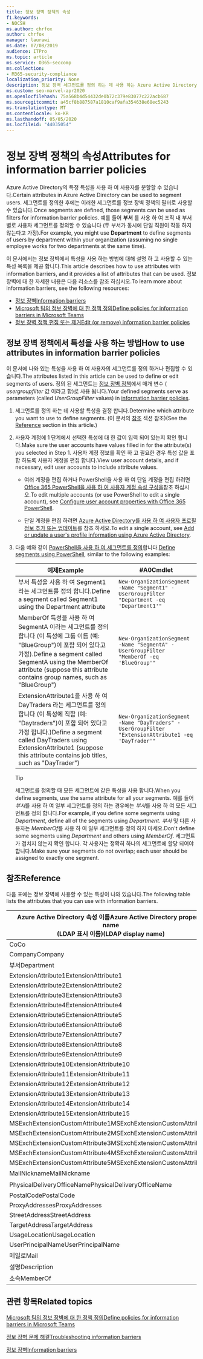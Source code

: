 ```yaml
---
title: 정보 장벽 정책의 속성
f1.keywords:
- NOCSH
ms.author: chrfox
author: chrfox
manager: laurawi
ms.date: 07/08/2019
audience: ITPro
ms.topic: article
ms.service: O365-seccomp
ms.collection:
- M365-security-compliance
localization_priority: None
description: 정보 장벽 세그먼트를 정의 하는 데 사용 하는 Azure Active Directory 사용자 계정 특성에 대 한 참조 문서입니다.
ms.custom: seo-marvel-apr2020
ms.openlocfilehash: 75a568b4d54432de0b72c379e83077c222acb687
ms.sourcegitcommit: a45cf8b887587a1810caf9afa354638e68ec5243
ms.translationtype: MT
ms.contentlocale: ko-KR
ms.lasthandoff: 05/05/2020
ms.locfileid: "44035054"
---
```

# <a name="attributes-for-information-barrier-policies"></a><span data-ttu-id="d7226-103">정보 장벽 정책의 속성</span><span class="sxs-lookup"><span data-stu-id="d7226-103">Attributes for information barrier policies</span></span>

<span data-ttu-id="d7226-104">Azure Active Directory의 특정 특성을 사용 하 여 사용자를 분할할 수 있습니다.</span><span class="sxs-lookup"><span data-stu-id="d7226-104">Certain attributes in Azure Active Directory can be used to segment users.</span></span> <span data-ttu-id="d7226-105">세그먼트를 정의한 후에는 이러한 세그먼트를 정보 장벽 정책의 필터로 사용할 수 있습니다.</span><span class="sxs-lookup"><span data-stu-id="d7226-105">Once segments are defined, those segments can be used as filters for information barrier policies.</span></span> <span data-ttu-id="d7226-106">예를 들어 **부서** 를 사용 하 여 조직 내 부서별로 사용자 세그먼트를 정의할 수 있습니다 (두 부서가 동시에 단일 직원이 작동 하지 않는다고 가정).</span><span class="sxs-lookup"><span data-stu-id="d7226-106">For example, you might use **Department** to define segments of users by department within your organization (assuming no single employee works for two departments at the same time).</span></span> 

<span data-ttu-id="d7226-107">이 문서에서는 정보 장벽에서 특성을 사용 하는 방법에 대해 설명 하 고 사용할 수 있는 특성 목록을 제공 합니다.</span><span class="sxs-lookup"><span data-stu-id="d7226-107">This article describes how to use attributes with information barriers, and it provides a list of attributes that can be used.</span></span> <span data-ttu-id="d7226-108">정보 장벽에 대 한 자세한 내용은 다음 리소스를 참조 하십시오.</span><span class="sxs-lookup"><span data-stu-id="d7226-108">To learn more about information barriers, see the following resources:</span></span>
- [<span data-ttu-id="d7226-109">정보 장벽</span><span class="sxs-lookup"><span data-stu-id="d7226-109">Information barriers</span></span>](information-barriers.md)
- [<span data-ttu-id="d7226-110">Microsoft 팀의 정보 장벽에 대 한 정책 정의</span><span class="sxs-lookup"><span data-stu-id="d7226-110">Define policies for information barriers in Microsoft Teams</span></span>](information-barriers-policies.md)
- [<span data-ttu-id="d7226-111">정보 장벽 정책 편집 또는 제거</span><span class="sxs-lookup"><span data-stu-id="d7226-111">Edit (or remove) information barrier policies</span></span>](information-barriers-edit-segments-policies.md)

## <a name="how-to-use-attributes-in-information-barrier-policies"></a><span data-ttu-id="d7226-112">정보 장벽 정책에서 특성을 사용 하는 방법</span><span class="sxs-lookup"><span data-stu-id="d7226-112">How to use attributes in information barrier policies</span></span>

<span data-ttu-id="d7226-113">이 문서에 나와 있는 특성을 사용 하 여 사용자의 세그먼트를 정의 하거나 편집할 수 있습니다.</span><span class="sxs-lookup"><span data-stu-id="d7226-113">The attributes listed in this article can be used to define or edit segments of users.</span></span> <span data-ttu-id="d7226-114">정의 된 세그먼트는 [정보 장벽 정책](information-barriers-policies.md)에서 매개 변수 ( *usergroupfilter* 값 이라고 함)로 사용 됩니다.</span><span class="sxs-lookup"><span data-stu-id="d7226-114">Your defined segments serve as parameters (called *UserGroupFilter* values) in [information barrier policies](information-barriers-policies.md).</span></span>

1. <span data-ttu-id="d7226-115">세그먼트를 정의 하는 데 사용할 특성을 결정 합니다.</span><span class="sxs-lookup"><span data-stu-id="d7226-115">Determine which attribute you want to use to define segments.</span></span> <span data-ttu-id="d7226-116">(이 문서의 [참조](#reference) 섹션 참조)</span><span class="sxs-lookup"><span data-stu-id="d7226-116">(See the [Reference](#reference) section in this article.)</span></span>

2. <span data-ttu-id="d7226-117">사용자 계정에 1 단계에서 선택한 특성에 대 한 값이 입력 되어 있는지 확인 합니다.</span><span class="sxs-lookup"><span data-stu-id="d7226-117">Make sure the user accounts have values filled in for the attribute(s) you selected in Step 1.</span></span> <span data-ttu-id="d7226-118">사용자 계정 정보를 확인 하 고 필요한 경우 특성 값을 포함 하도록 사용자 계정을 편집 합니다.</span><span class="sxs-lookup"><span data-stu-id="d7226-118">View user account details, and if necessary, edit user accounts to include attribute values.</span></span> 

    - <span data-ttu-id="d7226-119">여러 계정을 편집 하거나 PowerShell을 사용 하 여 단일 계정을 편집 하려면 [Office 365 PowerShell을 사용 하 여 사용자 계정 속성 구성을](https://docs.microsoft.com/office365/enterprise/powershell/configure-user-account-properties-with-office-365-powershell)참조 하십시오.</span><span class="sxs-lookup"><span data-stu-id="d7226-119">To edit multiple accounts (or use PowerShell to edit a single account), see [Configure user account properties with Office 365 PowerShell](https://docs.microsoft.com/office365/enterprise/powershell/configure-user-account-properties-with-office-365-powershell).</span></span>

    - <span data-ttu-id="d7226-120">단일 계정을 편집 하려면 [Azure Active Directory를 사용 하 여 사용자 프로필 정보 추가 또는 업데이트](https://docs.microsoft.com/azure/active-directory/fundamentals/active-directory-users-profile-azure-portal)를 참조 하세요.</span><span class="sxs-lookup"><span data-stu-id="d7226-120">To edit a single account, see [Add or update a user's profile information using Azure Active Directory](https://docs.microsoft.com/azure/active-directory/fundamentals/active-directory-users-profile-azure-portal).</span></span>

3. <span data-ttu-id="d7226-121">다음 예와 같이 [PowerShell을 사용 하 여 세그먼트를 정의](information-barriers-policies.md#define-segments-using-powershell)합니다.</span><span class="sxs-lookup"><span data-stu-id="d7226-121">[Define segments using PowerShell](information-barriers-policies.md#define-segments-using-powershell), similar to the following examples:</span></span>

    |<span data-ttu-id="d7226-122">예제</span><span class="sxs-lookup"><span data-stu-id="d7226-122">Example</span></span>  |<span data-ttu-id="d7226-123">#A0</span><span class="sxs-lookup"><span data-stu-id="d7226-123">Cmdlet</span></span>  |
    |---------|---------|
    |<span data-ttu-id="d7226-124">부서 특성을 사용 하 여 Segment1 라는 세그먼트를 정의 합니다.</span><span class="sxs-lookup"><span data-stu-id="d7226-124">Define a segment called Segment1 using the Department attribute</span></span>     | `New-OrganizationSegment -Name "Segment1" -UserGroupFilter "Department -eq 'Department1'"`        |
    |<span data-ttu-id="d7226-125">MemberOf 특성을 사용 하 여 SegmentA 이라는 세그먼트를 정의 합니다 (이 특성에 그룹 이름 (예: "BlueGroup")이 포함 되어 있다고 가정).</span><span class="sxs-lookup"><span data-stu-id="d7226-125">Define a segment called SegmentA using the MemberOf attribute (suppose this attribute contains group names, such as "BlueGroup")</span></span>     | `New-OrganizationSegment -Name "SegmentA" -UserGroupFilter "MemberOf -eq 'BlueGroup'"`        |
    |<span data-ttu-id="d7226-126">ExtensionAttribute1을 사용 하 여 DayTraders 라는 세그먼트를 정의 합니다 (이 특성에 직함 (예: "Daytraders")이 포함 되어 있다고 가정 합니다.)</span><span class="sxs-lookup"><span data-stu-id="d7226-126">Define a segment called DayTraders using ExtensionAttribute1 (suppose this attribute contains job titles, such as "DayTrader")</span></span>|`New-OrganizationSegment -Name "DayTraders" -UserGroupFilter "ExtensionAttribute1 -eq 'DayTrader'"` |

    > [!TIP]
    > <span data-ttu-id="d7226-127">세그먼트를 정의할 때 모든 세그먼트에 같은 특성을 사용 합니다.</span><span class="sxs-lookup"><span data-stu-id="d7226-127">When you define segments, use the same attribute for all your segments.</span></span> <span data-ttu-id="d7226-128">예를 들어 *부서*를 사용 하 여 일부 세그먼트를 정의 하는 경우에는 *부서*를 사용 하 여 모든 세그먼트를 정의 합니다.</span><span class="sxs-lookup"><span data-stu-id="d7226-128">For example, if you define some segments using *Department*, define all of the segments using *Department*.</span></span> <span data-ttu-id="d7226-129">*부서* 및 다른 사용자는 *MemberOf*를 사용 하 여 일부 세그먼트를 정의 하지 마세요.</span><span class="sxs-lookup"><span data-stu-id="d7226-129">Don't define some segments using *Department* and others using *MemberOf*.</span></span> <span data-ttu-id="d7226-130">세그먼트가 겹치지 않는지 확인 합니다. 각 사용자는 정확히 하나의 세그먼트에 할당 되어야 합니다.</span><span class="sxs-lookup"><span data-stu-id="d7226-130">Make sure your segments do not overlap; each user should be assigned to exactly one segment.</span></span> 

## <a name="reference"></a><span data-ttu-id="d7226-131">참조</span><span class="sxs-lookup"><span data-stu-id="d7226-131">Reference</span></span>

<span data-ttu-id="d7226-132">다음 표에는 정보 장벽에 사용할 수 있는 특성이 나와 있습니다.</span><span class="sxs-lookup"><span data-stu-id="d7226-132">The following table lists the attributes that you can use with information barriers.</span></span>

|<span data-ttu-id="d7226-133">Azure Active Directory 속성 이름</span><span class="sxs-lookup"><span data-stu-id="d7226-133">Azure Active Directory property name</span></span><br/><span data-ttu-id="d7226-134">(LDAP 표시 이름)</span><span class="sxs-lookup"><span data-stu-id="d7226-134">(LDAP display name)</span></span>  |<span data-ttu-id="d7226-135">Exchange 속성 이름</span><span class="sxs-lookup"><span data-stu-id="d7226-135">Exchange property name</span></span>  |
|---------|---------|
|<span data-ttu-id="d7226-136">Co</span><span class="sxs-lookup"><span data-stu-id="d7226-136">Co</span></span>       | <span data-ttu-id="d7226-137">Co</span><span class="sxs-lookup"><span data-stu-id="d7226-137">Co</span></span>        |
|<span data-ttu-id="d7226-138">Company</span><span class="sxs-lookup"><span data-stu-id="d7226-138">Company</span></span>     |<span data-ttu-id="d7226-139">Company</span><span class="sxs-lookup"><span data-stu-id="d7226-139">Company</span></span>         |
|<span data-ttu-id="d7226-140">부서</span><span class="sxs-lookup"><span data-stu-id="d7226-140">Department</span></span>     |<span data-ttu-id="d7226-141">부서</span><span class="sxs-lookup"><span data-stu-id="d7226-141">Department</span></span>         |
|<span data-ttu-id="d7226-142">ExtensionAttribute1</span><span class="sxs-lookup"><span data-stu-id="d7226-142">ExtensionAttribute1</span></span> |<span data-ttu-id="d7226-143">CustomAttribute1</span><span class="sxs-lookup"><span data-stu-id="d7226-143">CustomAttribute1</span></span>  |
|<span data-ttu-id="d7226-144">ExtensionAttribute2</span><span class="sxs-lookup"><span data-stu-id="d7226-144">ExtensionAttribute2</span></span> |<span data-ttu-id="d7226-145">CustomAttribute2</span><span class="sxs-lookup"><span data-stu-id="d7226-145">CustomAttribute2</span></span>  |
|<span data-ttu-id="d7226-146">ExtensionAttribute3</span><span class="sxs-lookup"><span data-stu-id="d7226-146">ExtensionAttribute3</span></span> |<span data-ttu-id="d7226-147">CustomAttribute3</span><span class="sxs-lookup"><span data-stu-id="d7226-147">CustomAttribute3</span></span>  |
|<span data-ttu-id="d7226-148">ExtensionAttribute4</span><span class="sxs-lookup"><span data-stu-id="d7226-148">ExtensionAttribute4</span></span> |<span data-ttu-id="d7226-149">CustomAttribute4</span><span class="sxs-lookup"><span data-stu-id="d7226-149">CustomAttribute4</span></span>  |
|<span data-ttu-id="d7226-150">ExtensionAttribute5</span><span class="sxs-lookup"><span data-stu-id="d7226-150">ExtensionAttribute5</span></span> |<span data-ttu-id="d7226-151">CustomAttribute5</span><span class="sxs-lookup"><span data-stu-id="d7226-151">CustomAttribute5</span></span>  |
|<span data-ttu-id="d7226-152">ExtensionAttribute6</span><span class="sxs-lookup"><span data-stu-id="d7226-152">ExtensionAttribute6</span></span> |<span data-ttu-id="d7226-153">CustomAttribute6</span><span class="sxs-lookup"><span data-stu-id="d7226-153">CustomAttribute6</span></span>  |
|<span data-ttu-id="d7226-154">ExtensionAttribute7</span><span class="sxs-lookup"><span data-stu-id="d7226-154">ExtensionAttribute7</span></span> |<span data-ttu-id="d7226-155">CustomAttribute7</span><span class="sxs-lookup"><span data-stu-id="d7226-155">CustomAttribute7</span></span>  |
|<span data-ttu-id="d7226-156">ExtensionAttribute8</span><span class="sxs-lookup"><span data-stu-id="d7226-156">ExtensionAttribute8</span></span> |<span data-ttu-id="d7226-157">CustomAttribute8</span><span class="sxs-lookup"><span data-stu-id="d7226-157">CustomAttribute8</span></span>  |
|<span data-ttu-id="d7226-158">ExtensionAttribute9</span><span class="sxs-lookup"><span data-stu-id="d7226-158">ExtensionAttribute9</span></span> |<span data-ttu-id="d7226-159">CustomAttribute9</span><span class="sxs-lookup"><span data-stu-id="d7226-159">CustomAttribute9</span></span>  |
|<span data-ttu-id="d7226-160">ExtensionAttribute10</span><span class="sxs-lookup"><span data-stu-id="d7226-160">ExtensionAttribute10</span></span> |<span data-ttu-id="d7226-161">CustomAttribute10</span><span class="sxs-lookup"><span data-stu-id="d7226-161">CustomAttribute10</span></span>  |
|<span data-ttu-id="d7226-162">ExtensionAttribute11</span><span class="sxs-lookup"><span data-stu-id="d7226-162">ExtensionAttribute11</span></span> |<span data-ttu-id="d7226-163">CustomAttribute11</span><span class="sxs-lookup"><span data-stu-id="d7226-163">CustomAttribute11</span></span>  |
|<span data-ttu-id="d7226-164">ExtensionAttribute12</span><span class="sxs-lookup"><span data-stu-id="d7226-164">ExtensionAttribute12</span></span> |<span data-ttu-id="d7226-165">CustomAttribute12</span><span class="sxs-lookup"><span data-stu-id="d7226-165">CustomAttribute12</span></span>  |
|<span data-ttu-id="d7226-166">ExtensionAttribute13</span><span class="sxs-lookup"><span data-stu-id="d7226-166">ExtensionAttribute13</span></span> |<span data-ttu-id="d7226-167">CustomAttribute13</span><span class="sxs-lookup"><span data-stu-id="d7226-167">CustomAttribute13</span></span>  |
|<span data-ttu-id="d7226-168">ExtensionAttribute14</span><span class="sxs-lookup"><span data-stu-id="d7226-168">ExtensionAttribute14</span></span> |<span data-ttu-id="d7226-169">CustomAttribute14</span><span class="sxs-lookup"><span data-stu-id="d7226-169">CustomAttribute14</span></span>  |
|<span data-ttu-id="d7226-170">ExtensionAttribute15</span><span class="sxs-lookup"><span data-stu-id="d7226-170">ExtensionAttribute15</span></span> |<span data-ttu-id="d7226-171">CustomAttribute15</span><span class="sxs-lookup"><span data-stu-id="d7226-171">CustomAttribute15</span></span>  |
|<span data-ttu-id="d7226-172">MSExchExtensionCustomAttribute1</span><span class="sxs-lookup"><span data-stu-id="d7226-172">MSExchExtensionCustomAttribute1</span></span> |<span data-ttu-id="d7226-173">ExtensionCustomAttribute1</span><span class="sxs-lookup"><span data-stu-id="d7226-173">ExtensionCustomAttribute1</span></span> |
|<span data-ttu-id="d7226-174">MSExchExtensionCustomAttribute2</span><span class="sxs-lookup"><span data-stu-id="d7226-174">MSExchExtensionCustomAttribute2</span></span> |<span data-ttu-id="d7226-175">ExtensionCustomAttribute2</span><span class="sxs-lookup"><span data-stu-id="d7226-175">ExtensionCustomAttribute2</span></span> |
|<span data-ttu-id="d7226-176">MSExchExtensionCustomAttribute3</span><span class="sxs-lookup"><span data-stu-id="d7226-176">MSExchExtensionCustomAttribute3</span></span> |<span data-ttu-id="d7226-177">ExtensionCustomAttribute3</span><span class="sxs-lookup"><span data-stu-id="d7226-177">ExtensionCustomAttribute3</span></span> |
|<span data-ttu-id="d7226-178">MSExchExtensionCustomAttribute4</span><span class="sxs-lookup"><span data-stu-id="d7226-178">MSExchExtensionCustomAttribute4</span></span> |<span data-ttu-id="d7226-179">ExtensionCustomAttribute4</span><span class="sxs-lookup"><span data-stu-id="d7226-179">ExtensionCustomAttribute4</span></span> |
|<span data-ttu-id="d7226-180">MSExchExtensionCustomAttribute5</span><span class="sxs-lookup"><span data-stu-id="d7226-180">MSExchExtensionCustomAttribute5</span></span> |<span data-ttu-id="d7226-181">ExtensionCustomAttribute5</span><span class="sxs-lookup"><span data-stu-id="d7226-181">ExtensionCustomAttribute5</span></span> |
|<span data-ttu-id="d7226-182">MailNickname</span><span class="sxs-lookup"><span data-stu-id="d7226-182">MailNickname</span></span> |<span data-ttu-id="d7226-183">별칭</span><span class="sxs-lookup"><span data-stu-id="d7226-183">Alias</span></span> |
|<span data-ttu-id="d7226-184">PhysicalDeliveryOfficeName</span><span class="sxs-lookup"><span data-stu-id="d7226-184">PhysicalDeliveryOfficeName</span></span> |<span data-ttu-id="d7226-185">사무실</span><span class="sxs-lookup"><span data-stu-id="d7226-185">Office</span></span> |
|<span data-ttu-id="d7226-186">PostalCode</span><span class="sxs-lookup"><span data-stu-id="d7226-186">PostalCode</span></span> |<span data-ttu-id="d7226-187">PostalCode</span><span class="sxs-lookup"><span data-stu-id="d7226-187">PostalCode</span></span> |
|<span data-ttu-id="d7226-188">ProxyAddresses</span><span class="sxs-lookup"><span data-stu-id="d7226-188">ProxyAddresses</span></span> |<span data-ttu-id="d7226-189">EmailAddresses</span><span class="sxs-lookup"><span data-stu-id="d7226-189">EmailAddresses</span></span> |
|<span data-ttu-id="d7226-190">StreetAddress</span><span class="sxs-lookup"><span data-stu-id="d7226-190">StreetAddress</span></span> |<span data-ttu-id="d7226-191">StreetAddress</span><span class="sxs-lookup"><span data-stu-id="d7226-191">StreetAddress</span></span> |
|<span data-ttu-id="d7226-192">TargetAddress</span><span class="sxs-lookup"><span data-stu-id="d7226-192">TargetAddress</span></span> |<span data-ttu-id="d7226-193">ExternalEmailAddress</span><span class="sxs-lookup"><span data-stu-id="d7226-193">ExternalEmailAddress</span></span> |
|<span data-ttu-id="d7226-194">UsageLocation</span><span class="sxs-lookup"><span data-stu-id="d7226-194">UsageLocation</span></span> |<span data-ttu-id="d7226-195">UsageLocation</span><span class="sxs-lookup"><span data-stu-id="d7226-195">UsageLocation</span></span> |
|<span data-ttu-id="d7226-196">UserPrincipalName</span><span class="sxs-lookup"><span data-stu-id="d7226-196">UserPrincipalName</span></span>    |<span data-ttu-id="d7226-197">UserPrincipalName</span><span class="sxs-lookup"><span data-stu-id="d7226-197">UserPrincipalName</span></span>    |
|<span data-ttu-id="d7226-198">메일로</span><span class="sxs-lookup"><span data-stu-id="d7226-198">Mail</span></span>    |<span data-ttu-id="d7226-199">WindowsEmailAddress</span><span class="sxs-lookup"><span data-stu-id="d7226-199">WindowsEmailAddress</span></span>    |
|<span data-ttu-id="d7226-200">설명</span><span class="sxs-lookup"><span data-stu-id="d7226-200">Description</span></span>    |<span data-ttu-id="d7226-201">설명</span><span class="sxs-lookup"><span data-stu-id="d7226-201">Description</span></span>    |
|<span data-ttu-id="d7226-202">소속</span><span class="sxs-lookup"><span data-stu-id="d7226-202">MemberOf</span></span>    |<span data-ttu-id="d7226-203">MemberOfGroup</span><span class="sxs-lookup"><span data-stu-id="d7226-203">MemberOfGroup</span></span>    |

## <a name="related-topics"></a><span data-ttu-id="d7226-204">관련 항목</span><span class="sxs-lookup"><span data-stu-id="d7226-204">Related topics</span></span>

[<span data-ttu-id="d7226-205">Microsoft 팀의 정보 장벽에 대 한 정책 정의</span><span class="sxs-lookup"><span data-stu-id="d7226-205">Define policies for information barriers in Microsoft Teams</span></span>](information-barriers-policies.md)

[<span data-ttu-id="d7226-206">정보 장벽 문제 해결</span><span class="sxs-lookup"><span data-stu-id="d7226-206">Troubleshooting information barriers</span></span>](information-barriers-troubleshooting.md)

[<span data-ttu-id="d7226-207">정보 장벽</span><span class="sxs-lookup"><span data-stu-id="d7226-207">Information barriers</span></span>](information-barriers.md)



